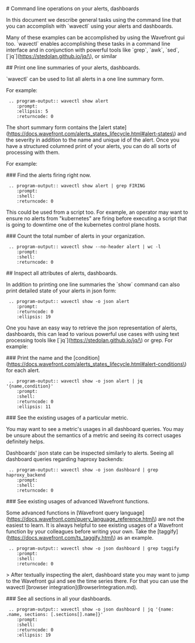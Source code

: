 
\# Command line operations on your alerts, dashboards

In this document we describe general tasks using the command line that you can
accomplish with \`wavectl\` using your alerts and dashboards.

Many of these examples can be accomplished by using the Wavefront gui too.
\`wavectl\` enables accomplishing these tasks in a command line interface and in
conjunction with powerful tools like \`grep\`, \`awk\`, \`sed\`,
\[\`jq\`\]\(https://stedolan.github.io/jq/\), or similar


\#\# Print one line summaries of your alerts, dashboards.

\`wavectl\` can be used to list all alerts in a one line summary form.

For example:


```eval_rst
 .. program-output:: wavectl show alert
    :prompt:
    :ellipsis: 5
    :returncode: 0
```

The short summary form contains the \[alert
state\]\(https://docs.wavefront.com/alerts_states_lifecycle.html#alert-states\)
and the severity in addition to the name and unique id of the alert. Once you have a
structured columned print of your alerts, you can do all sorts of processing with them.

For example:

\#\#\# Find the alerts firing right now.

```eval_rst
 .. program-output:: wavectl show alert | grep FIRING
    :prompt:
    :shell:
    :returncode: 0
```

This could be used from a script too. For example, an operator may want to ensure
no alerts from "kubernetes" are firing before executing a script that is going to
downtime one of the kubernetes control plane hosts.

\#\#\# Count the total number of alerts in your organization.

```eval_rst
 .. program-output:: wavectl show --no-header alert | wc -l
    :prompt:
    :shell:
    :returncode: 0
```


\#\# Inspect all attributes of alerts, dashboards.

In addition to printing one line summaries the \`show\` command can also print
detailed state of your alerts in json form:

```eval_rst
 .. program-output:: wavectl show -o json alert
    :prompt:
    :returncode: 0
    :ellipsis: 19
```

One you have an easy way to retrieve the json representation of alerts, dashboards,
this can lead to various powerful use cases with using text processing tools like
\[\`jq\`\]\(https://stedolan.github.io/jq/\) or grep. For example:

\#\#\# Print the name and the
\[condition\]\(https://docs.wavefront.com/alerts_states_lifecycle.html#alert-conditions\) for
each alert.

```eval_rst
 .. program-output:: wavectl show -o json alert | jq '{name,condition}'
    :prompt:
    :shell:
    :returncode: 0
    :ellipsis: 11
```


\#\#\# See the existing usages of a particular metric.

You may want to see a metric's usages in all dashboard queries. You may be
unsure about the semantics of a metric and seeing its correct usages definitely
helps.

Dashboards' json state can be inspected similarly to alerts. Seeing all dashboard
queries regarding haproxy backends:

```eval_rst
 .. program-output:: wavectl show -o json dashboard | grep haproxy_backend
    :prompt:
    :shell:
    :returncode: 0
```

\#\#\# See existing usages of advanced Wavefront functions.

Some advanced functions in \[Wavefront query
language\]\(https://docs.wavefront.com/query_language_reference.html\) are not
the easiest to learn. It is always helpful to see existing
usages of a Wavefront function by your colleagues before writing your own. Take
the \[taggify\]\(https://docs.wavefront.com/ts_taggify.html\) as an example.

```eval_rst
 .. program-output:: wavectl show -o json dashboard | grep taggify
    :prompt:
    :shell:
    :returncode: 0
```

\> After textually inspecting the alert, dashboard state you may want to jump to
the Wavefront gui and see the time series there. For that you can use the wavectl
\[browser integration\]\(BrowserIntegration.md\).


\#\#\# See all sections in all your dashboards.


```eval_rst
 .. program-output:: wavectl show -o json dashboard | jq '{name: .name, sections: [.sections[].name]}'
    :prompt:
    :shell:
    :returncode: 0
    :ellipsis: 19
```


